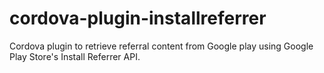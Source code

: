 # cordova-plugin-installreferrer
Cordova plugin to retrieve referral content from Google play using Google Play Store's Install Referrer API.
